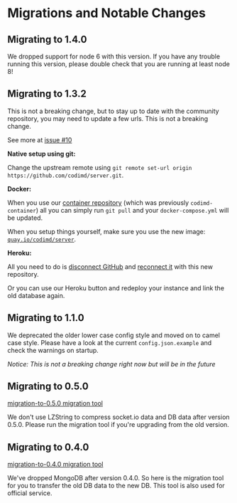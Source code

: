 Migrations and Notable Changes
===

## Migrating to 1.4.0

We dropped support for node 6 with this version. If you have any trouble running this version, please double check that you are running at least node 8!

## Migrating to 1.3.2

This is not a breaking change, but to stay up to date with the community
repository, you may need to update a few urls. This is not a breaking change.

See more at [issue #10](https://github.com/codimd/server/issues/10)

**Native setup using git:**

Change the upstream remote using `git remote set-url origin https://github.com/codimd/server.git`.

**Docker:**

When you use our [container repository](https://github.com/codimd/container) 
(which was previously `codimd-container`) all you can simply run `git pull` and
your `docker-compose.yml` will be updated.

When you setup things yourself, make sure you use the new image:
[`quay.io/codimd/server`](https://quay.io/repository/codimd/server?tab=tags).

**Heroku:**

All you need to do is [disconnect GitHub](https://devcenter.heroku.com/articles/github-integration#disconnecting-from-github)
and [reconnect it](https://devcenter.heroku.com/articles/github-integration#enabling-github-integration)
with this new repository.

Or you can use our Heroku button and redeploy your instance and link the old
database again.

## Migrating to 1.1.0

We deprecated the older lower case config style and moved on to camel case style. Please have a look at the current `config.json.example` and check the warnings on startup.

*Notice: This is not a breaking change right now but will be in the future*

## Migrating to 0.5.0

[migration-to-0.5.0 migration tool](https://github.com/hackmdio/migration-to-0.5.0)

We don't use LZString to compress socket.io data and DB data after version 0.5.0.
Please run the migration tool if you're upgrading from the old version.

## Migrating to 0.4.0

[migration-to-0.4.0 migration tool](https://github.com/hackmdio/migration-to-0.4.0)

We've dropped MongoDB after version 0.4.0.
So here is the migration tool for you to transfer the old DB data to the new DB.
This tool is also used for official service.

